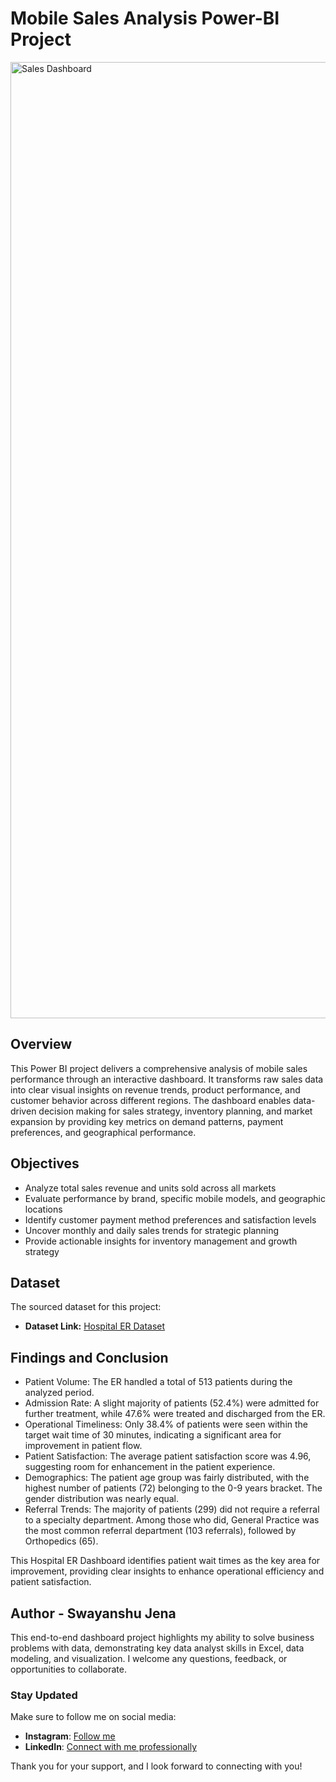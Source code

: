 # Mobile Sales Analysis Power-BI Project

<img width="2718" height="1530" alt="Sales Dashboard" src="https://github.com/user-attachments/assets/087bcd68-43bb-4c31-8586-79b7e922f060" />

## Overview
This Power BI project delivers a comprehensive analysis of mobile sales performance through an interactive dashboard. It transforms raw sales data into clear visual insights on revenue trends, product performance, and customer behavior across different regions. The dashboard enables data-driven decision making for sales strategy, inventory planning, and market expansion by providing key metrics on demand patterns, payment preferences, and geographical performance.

## Objectives

- Analyze total sales revenue and units sold across all markets
- Evaluate performance by brand, specific mobile models, and geographic locations
- Identify customer payment method preferences and satisfaction levels
- Uncover monthly and daily sales trends for strategic planning
- Provide actionable insights for inventory management and growth strategy

## Dataset

The sourced dataset for this project:

- **Dataset Link:** [Hospital ER Dataset](https://drive.google.com/file/d/1tSAlOjV-6XFjJpfE9C4u38uU4iD-tNVf/view?usp=drive_link)

## Findings and Conclusion

- Patient Volume: The ER handled a total of 513 patients during the analyzed period.
- Admission Rate: A slight majority of patients (52.4%) were admitted for further treatment, while 47.6% were treated and discharged from the ER.
- Operational Timeliness: Only 38.4% of patients were seen within the target wait time of 30 minutes, indicating a significant area for improvement in patient flow.
- Patient Satisfaction: The average patient satisfaction score was 4.96, suggesting room for enhancement in the patient experience.
- Demographics: The patient age group was fairly distributed, with the highest number of patients (72) belonging to the 0-9 years bracket. The gender distribution    was nearly equal.
- Referral Trends: The majority of patients (299) did not require a referral to a specialty department. Among those who did, General Practice was the most common   referral department (103 referrals), followed by Orthopedics (65).

This Hospital ER Dashboard identifies patient wait times as the key area for improvement, providing clear insights to enhance operational efficiency and patient satisfaction.

## Author - Swayanshu Jena

This end-to-end dashboard project highlights my ability to solve business problems with data, demonstrating key data analyst skills in Excel, data modeling, and visualization. I welcome any questions, feedback, or opportunities to collaborate.

### Stay Updated

Make sure to follow me on social media:

- **Instagram**: [Follow me](https://www.instagram.com/sway_anshu_jena/)
- **LinkedIn**: [Connect with me professionally](https://www.linkedin.com/in/swayanshu-jena)

Thank you for your support, and I look forward to connecting with you!





